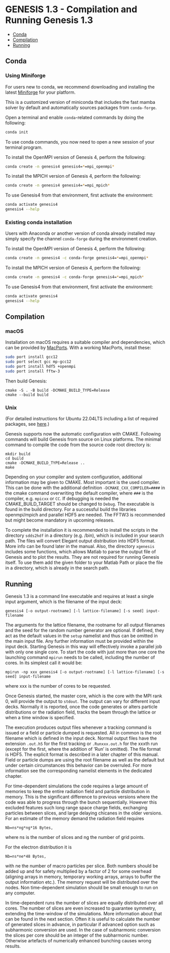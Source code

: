 # GENESIS 1.3 - Compilation and Running Genesis 1.3


- [Conda](#Conda)
- [Compilation](#compilation)
- [Running](#running)


## Conda

### Using Miniforge

For users new to conda, we recommend downloading and installing the latest [Miniforge](https://conda-forge.org/miniforge/) for your platform.

This is a customized version of miniconda that includes the fast mamba solver by default and automatically sources packages from `conda-forge`.

Open a terminal and enable `conda`-related commands by doing the following:
```bash
conda init
```
To use conda commands, you now need to open a new session of your terminal program.

To install the OpenMPI version of Genesis 4, perform the following:

```bash
conda create -n genesis4 genesis4=*=mpi_openmpi*
```

To install the MPICH version of Genesis 4, perform the following:

```bash
conda create -n genesis4 genesis4=*=mpi_mpich*
```

To use Genesis4 from that environment, first activate the environment:

```bash
conda activate genesis4
genesis4 --help
```
### Existing conda installation

Users with Anaconda or another version of conda already installed may simply specify the channel ``conda-forge`` during the environment creation.

To install the OpenMPI version of Genesis 4, perform the following:

```bash
conda create -n genesis4 -c conda-forge genesis4=*=mpi_openmpi*
```

To install the MPICH version of Genesis 4, perform the following:

```bash
conda create -n genesis4 -c conda-forge genesis4=*=mpi_mpich*
```

To use Genesis4 from that environment, first activate the environment:

```bash
conda activate genesis4
genesis4 --help
```
## Compilation 

### macOS 

Installation on macOS requires a suitable compiler and dependencies, which can be provided by [MacPorts](https://www.macports.org). With a working MacPorts, install these:
```bash
sudo port install gcc12
sudo port select gcc mp-gcc12
sudo port install hdf5 +openmpi 
sudo port install fftw-3
```

Then build Genesis:
```
cmake -S . -B build -DCMAKE_BUILD_TYPE=Release
cmake --build build
```

### Unix
(For detailed instructions for Ubuntu 22.04LTS including a list of required packages, see [here](build_notes/ubuntu_22.04/).)

Genesis supports now the automatic configuration with CMAKE. Following commands will build Genesis from source on Linux platforms. The minimal command to compile the code from the source code root directory is:

```
mkdir build
cd build
cmake -DCMAKE_BUILD_TYPE=Release ..
make
```

Depending on your compiler and system configuration, additional information may be given to CMAKE. Most important is the used compiler. This can be done with the additional definition ```-DCMAKE_CXX_COMPILER=####``` in the cmake command overwriting the default compiler, where ```###``` is the compiler, e.g. `mpicxx` or `CC`. If debugging is needed the CMAKE_BUILD_TARGET should be changed to `Debug`.
The executable is found in the build directory. For a successful build the libraries openmpi/mpich and parallel HDF5 are needed. The FFTW3 is recommended but might become mandatory in upcoming releases.

To complete the installation it is recommended to install the scripts in the directory `sdds2hdf` in a directory (e.g. /bin), which is included in your search path. The files will convert Elegant output distribution into HDF5 format. More info can be found later in the manual.
Also, the directory `xgenesis` includes some functions, which allows Matlab to parse the output file of Genesis and to plot the results. They are not required for running Genesis itself. To use them add the given folder to your Matlab Path or place the file in a directory, which is already in the search path.





## Running

Genesis 1.3 is a command line executable and requires at least a single input argument, which is the filename of the input deck:

```
genesis4 [-o output-rootname] [-l lattice-filename] [-s seed] input-filename
```

The arguments for the lattice filename, the rootname for all output filenames and the seed for the random number generator are optional.
If defined, they act as the default values in the `setup` namelist and thus can be omitted in the main input file.
Any further information must be provided within the input deck. Starting Genesis in this way will effectively invoke a parallel job with only one single core. To start the code with just more than one core the launching command `mpirun` needs to be called, including the number of cores. In its simplest call it would be:

```
mpirun -np xxx genesis4 [-o output-rootname] [-l lattice-filename] [-s seed] input-filename
```

where xxx is the number of cores to be requested.

Once Genesis started, the master core, which is the core with the MPI rank 0, will provide the output to `stdout`. The output can vary for different input decks. Normally it is reported, once the code generates or alters particle distributions or the radiation field, tracks the beam through the lattice or when a time window is specified.

The execution produces output files whenever a tracking command is issued or a field or particle dumped is requested. All in common is the root filename which is defined in the input deck. Normal output files have the extension `.out.h5` for the first tracking or `.Runxxx.out.h` for the xxxth run (except for the first, where the addition of ’Run’ is omitted). The file format is HDF5. The explicit format is described in a later chapter of this manual. Field or particle dumps are using the root filename as well as the default but under certain circumstances this behavior can be overruled. For more information see the corresponding namelist elements in the dedicated chapter.

For time-dependent simulations the code requires a large amount of memories to keep the entire radiation field and particle distribution in memory. This is the significant difference to previous versions where the code was able to progress through the bunch sequentially.
However this excluded features such long range space charge fields, exchanging particles between slices, and large delaying chicanes in the older versions. For an estimate of the memory demand the radiation field requires

```
Nb=ns*ng*ng*16 Bytes,
```

where ns is the number of slices and ng the number of grid points. 

For the electron distribution it is

```
Nb=ns*ne*48 Bytes,
```

with ne the number of macro particles per slice.
Both numbers should be added up and for safety multiplied by a factor of 2 for some overhead (aligning arrays in memory, temporary working arrays, arrays to buffer the output information etc.). The memory request will be distributed  over the nodes. Non time-dependent simulation should be small enough to run on any computer.

In time-dependent runs the number of slices are equally distributed over all cores. The number of slices are even increased to guarantee symmetry, extending the time-window of the simulations. More information about that can be found in the next section. Often it is useful to calculate the number of generated slices in advance, in particular if advanced option such as subharmonic conversion are used. In the case of subharmonic conversion the slices per core should be an integer of the subharmonic number. Otherwise artefacts of numerically enhanced bunching causes wrong results.


<div style="page-break-after: always; visibility: hidden"> \pagebreak </div>

